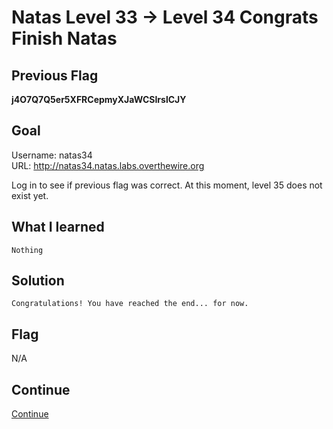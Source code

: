 # Natas Level 33 → Level 34 Congrats Finish Natas

## Previous Flag
<b>j4O7Q7Q5er5XFRCepmyXJaWCSIrslCJY</b>

## Goal
Username: natas34<br>
URL: http://natas34.natas.labs.overthewire.org<br>

Log in to see if previous flag was correct. At this moment, level 35 does not exist yet.

## What I learned
```
Nothing
```

## Solution
```
Congratulations! You have reached the end... for now.
```

## Flag
N/A

## Continue
[Continue](./Leviathan0000.md)